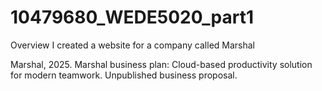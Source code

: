 # 10479680_WEDE5020_part1 

Overview
I created a website for a company called Marshal

Marshal, 2025. Marshal business plan: Cloud-based productivity solution for modern teamwork. Unpublished business proposal.
